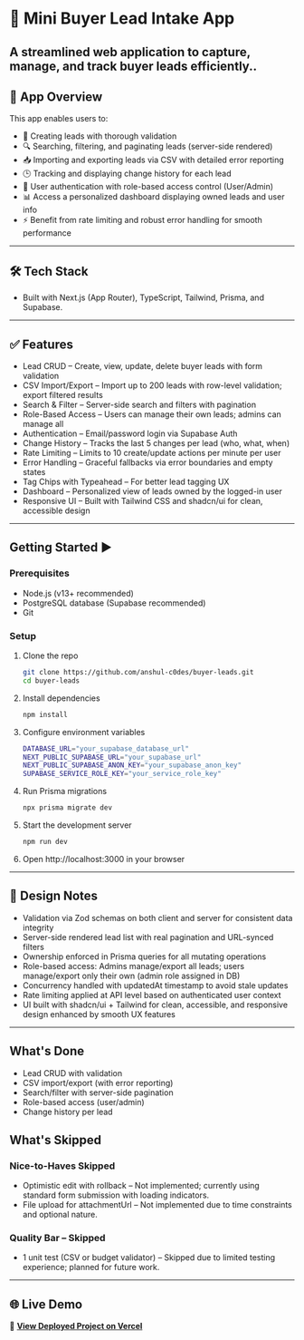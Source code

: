 # 🚀 Mini Buyer Lead Intake App

A streamlined web application to capture, manage, and track buyer leads efficiently..
---

## 📝 App Overview

This app enables users to:

- 🚩 Creating leads with thorough validation
- 🔍 Searching, filtering, and paginating leads (server-side rendered)
- 📥 Importing and exporting leads via CSV with detailed error reporting
- 🕒 Tracking and displaying change history for each lead
- 🔐 User authentication with role-based access control (User/Admin)
- 📊 Access a personalized dashboard displaying owned leads and user info
- ⚡ Benefit from rate limiting and robust error handling for smooth performance

---

## 🛠️ Tech Stack

- Built with Next.js (App Router), TypeScript, Tailwind, Prisma, and Supabase.

---

## ✅ Features

- Lead CRUD – Create, view, update, delete buyer leads with form validation
- CSV Import/Export – Import up to 200 leads with row-level validation; export filtered results
- Search & Filter – Server-side search and filters with pagination
- Role-Based Access – Users can manage their own leads; admins can manage all
- Authentication – Email/password login via Supabase Auth
- Change History – Tracks the last 5 changes per lead (who, what, when)
- Rate Limiting – Limits to 10 create/update actions per minute per user
- Error Handling – Graceful fallbacks via error boundaries and empty states
- Tag Chips with Typeahead – For better lead tagging UX
- Dashboard – Personalized view of leads owned by the logged-in user
- Responsive UI – Built with Tailwind CSS and shadcn/ui for clean, accessible design  

---

## Getting Started ▶️

### Prerequisites

- Node.js (v13+ recommended)  
- PostgreSQL database (Supabase recommended)  
- Git  

### Setup

1. Clone the repo  
   ```bash
   git clone https://github.com/anshul-c0des/buyer-leads.git
   cd buyer-leads
   ```
2. Install dependencies
   ```bash
   npm install
   ```
3. Configure environment variables
   ```bash
   DATABASE_URL="your_supabase_database_url"
   NEXT_PUBLIC_SUPABASE_URL="your_supabase_url"
   NEXT_PUBLIC_SUPABASE_ANON_KEY="your_supabase_anon_key"
   SUPABASE_SERVICE_ROLE_KEY="your_service_role_key"
   ```
4. Run Prisma migrations
   ```bash
   npx prisma migrate dev
   ```
5. Start the development server
   ```bash
   npm run dev
   ```
6. Open http://localhost:3000 in your browser

---


## 🧠 Design Notes

-  Validation via Zod schemas on both client and server for consistent data integrity
-  Server-side rendered lead list with real pagination and URL-synced filters
-  Ownership enforced in Prisma queries for all mutating operations
-  Role-based access: Admins manage/export all leads; users manage/export only their own (admin role assigned in DB)
-  Concurrency handled with updatedAt timestamp to avoid stale updates
-  Rate limiting applied at API level based on authenticated user context
-  UI built with shadcn/ui + Tailwind for clean, accessible, and responsive design enhanced by smooth UX features


---

## What's Done

- Lead CRUD with validation
- CSV import/export (with error reporting)
- Search/filter with server-side pagination
- Role-based access (user/admin)
- Change history per lead

## What's Skipped

### Nice-to-Haves Skipped
- Optimistic edit with rollback – Not implemented; currently using standard form submission with loading indicators.
- File upload for attachmentUrl – Not implemented due to time constraints and optional nature.

### Quality Bar – Skipped
- 1 unit test (CSV or budget validator) – Skipped due to limited testing experience; planned for future work.


---

## 🌐 Live Demo

🔗 **[View Deployed Project on Vercel](https://buyer-leads-gamma.vercel.app/buyers)** 
